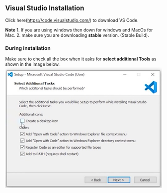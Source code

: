 ## Visual Studio Installation

Click here(https://code.visualstudio.com/) to download VS Code. 

**Note**
    1. If you are using windows then down for windows and MacOs for Mac.
    2. make sure you are downloading **stable** version. (Stable Build). 


### During installation 
Make sure to check all the box when it asks for **select additional Tools** as shown in the image below.
    ![setup](vssetup.jpeg)
